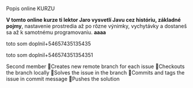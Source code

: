 Popis online KURZU


**V tomto online kurze ti lektor Jaro vysvetlí Javu cez históriu, základné pojmy**, nastavenie prostredia až po rôzne výnimky, vychytávky a dostaneš sa až k samotnému programovaniu.
**aaaa**
 

toto som doplnil+54657435135435


toto som doplnil+546574351354351 


Second member
Creates new remote branch for each issue
Checkouts the branch locally
Solves the issue in the branch
Commits and tags the issue in commit message
Pushes the solution
